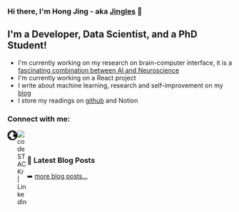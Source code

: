 ### Hi there, I'm Hong Jing - aka [Jingles][website] 👋

## I'm a Developer, Data Scientist, and a PhD Student!

- I'm currently working on my research on brain-computer interface, it is a [fascinating combination between AI and Neuroscience](https://jinglescode.github.io/2020/03/03/fascinating-relationship-between-ai-neuroscience/)
- I'm currently working on a React project
- I write about machine learning, research and self-improvement on my [blog][website]
- I store my readings on [github][readings] and Notion

### Connect with me:

[<img align="left" alt="codeSTACKr.com" width="22px" src="https://raw.githubusercontent.com/iconic/open-iconic/master/svg/globe.svg" />][website]
[<img align="left" alt="codeSTACKr | LinkedIn" width="22px" src="https://cdn.jsdelivr.net/npm/simple-icons@v3/icons/linkedin.svg" />][linkedin]

<br/><br/>

### 📕 Latest Blog Posts

<!-- BLOG-POST-LIST:START -->
<!-- BLOG-POST-LIST:END -->

➡️ [more blog posts...][website]

[website]: https://jinglescode.github.io/
[readings]: https://jinglescode.github.io/readings
[linkedin]: https://www.linkedin.com/in/jingles/
